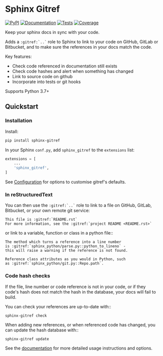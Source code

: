 # Sphinx Gitref

[![PyPI](https://img.shields.io/pypi/v/sphinx-gitref.svg)](https://pypi.org/project/sphinx-gitref/)
[![Documentation](https://readthedocs.org/projects/sphinx-gitref/badge/?version=latest)](https://sphinx-gitref.readthedocs.io/en/latest/)
[![Tests](https://github.com/radiac/sphinx-gitref/actions/workflows/ci.yml/badge.svg)](https://github.com/radiac/sphinx-gitref/actions/workflows/ci.yml)
[![Coverage](https://codecov.io/gh/radiac/sphinx-gitref/branch/main/graph/badge.svg?token=Q9AKPHRJF5)](https://codecov.io/gh/radiac/sphinx-gitref)

Keep your sphinx docs in sync with your code.

Adds a `` :gitref:`..` `` role to Sphinx to link to your code on GitHub, GitLab or
Bitbucket, and to make sure the references in your docs match the code.

Key features:

* Check code referenced in documentation still exists
* Check code hashes and alert when something has changed
* Link to source code on github
* Incorporate into tests or git hooks

Supports Python 3.7+

## Quickstart

### Installation

Install:

```bash
pip install sphinx-gitref
```

In your Sphinx ``conf.py``, add ``sphinx_gitref`` to the ``extensions`` list:

```python
extensions = [
    ...
    'sphinx_gitref',
]
```

See
[Configuration](https://sphinx-gitref.readthedocs.io/en/latest/install.html#configuration)
for options to customise gitref's defaults.


### In reStructuredText

You can then use the `` :gitref:`..` `` role to link to a file on GitHub, GitLab,
Bitbucket, or your own remote git service:

```
This file is :gitref:`README.rst`
For more information, see the :gitref:`project README <README.rst>`
```

or link to a variable, function or class in a python file::

```
The method which turns a reference into a line number
is :gitref:`sphinx_python/parse.py::python_to_lineno` -
this will raise a warning if the reference is not found.

Reference class attributes as you would in Python, such
as :gitref:`sphinx_python/git.py::Repo.path`.
```


### Code hash checks

If the file, line number or code reference is not in your code, or if they code's hash
does not match the hash in the database, your docs will fail to build.

You can check your references are up-to-date with::

    sphinx-gitref check

When adding new references, or when referenced code has changed, you can update the hash
database with::

    sphinx-gitref update

See the [documentation](https://sphinx-gitref.readthedocs.io/en/latest/usage.html) for
more detailed usage instructions and options.
